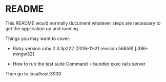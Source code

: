 # README

This README would normally document whatever steps are necessary to get the
application up and running.

Things you may want to cover:

* Ruby version
ruby 2.3.3p222 (2016-11-21 revision 56859) [i386-mingw32]

* How to run the test suite
Command = bundler exec rails server

Then go to localhost:3000

